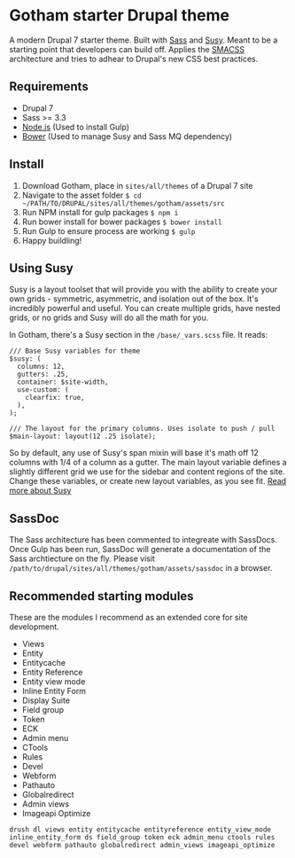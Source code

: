 # Gotham starter Drupal theme

A modern Drupal 7 starter theme. Built with [Sass](http://sass-lang.com) and [Susy](http://susy.oddbird.net). Meant to be a starting point that developers can build off. Applies the [SMACSS](http://smacss.com) architecture and tries to adhear to Drupal's new CSS best practices.

## Requirements 

* Drupal 7
* Sass >= 3.3
* [Node.js](https://nodejs.org) (Used to install Gulp)
* [Bower](http://bower.io/#install-bower) (Used to manage Susy and Sass MQ dependency)

## Install

1. Download Gotham, place in `sites/all/themes` of a Drupal 7 site
2. Navigate to the asset folder `$ cd ~/PATH/TO/DRUPAL/sites/all/themes/gotham/assets/src`
3. Run NPM install for gulp packages `$ npm i`
4. Run bower install for bower packages `$ bower install`
5. Run Gulp to ensure process are working `$ gulp`
6. Happy buildling!


## Using Susy

Susy is a layout toolset that will provide you with the ability to create your own grids - symmetric, asymmetric, and isolation out of the box. It's incredibly powerful and useful. You can create multiple grids, have nested grids, or no grids and Susy will do all the math for you.

In Gotham, there's a Susy section in the `/base/_vars.scss` file. It reads:

```
/// Base Susy variables for theme
$susy: (
  columns: 12,
  gutters: .25,
  container: $site-width,
  use-custom: (
    clearfix: true,
  ),
);

/// The layout for the primary columns. Uses isolate to push / pull
$main-layout: layout(12 .25 isolate);
```

So by default, any use of Susy's span mixin will base it's math off 12 columns with 1/4 of a column as a gutter. The main layout variable defines a slightly different grid we use for the sidebar and content regions of the site. Change these variables, or create new layout variables, as you see fit. [Read more about Susy](http://susydocs.oddbird.net/en/latest/)

## SassDoc

The Sass architecture has been commented to integreate with SassDocs. Once Gulp has been run, SassDoc will generate a documentation of the Sass archtiecture on the fly. Please visit `/path/to/drupal/sites/all/themes/gotham/assets/sassdoc` in a browser.

## Recommended starting modules

These are the modules I recommend as an extended core for site development.

* Views
* Entity
* Entitycache
* Entity Reference
* Entity view mode
* Inline Entity Form
* Display Suite
* Field group
* Token
* ECK
* Admin menu
* CTools
* Rules
* Devel
* Webform
* Pathauto
* Globalredirect
* Admin views
* Imageapi Optimize

`drush dl views entity entitycache entityreference entity_view_mode inline_entity_form ds field_group token eck admin_menu ctools rules devel webform pathauto globalredirect admin_views imageapi_optimize`